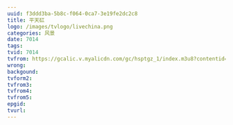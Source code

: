 ```yaml
---
uuid: f3ddd3ba-5b8c-f064-0ca7-3e19fe2dc2c8
title: 平天矼
logo: /images/tvlogo/livechina.png
categories: 风景
date: 7014
tags:
tvid: 7014
tvfrom: https://gcalic.v.myalicdn.com/gc/hsptgz_1/index.m3u8?contentid=2820180516001
wrong:
backgound:
tvform2:
tvfrom3:
tvfrom4:
tvfrom5:
epgid:
tvurl:
---
```

